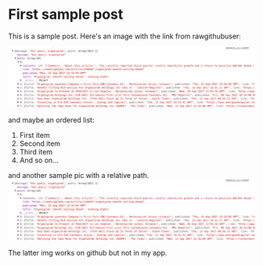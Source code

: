 # First sample post  

This is a sample post. Here's an image with the link from rawgithubuser:

![Sample Pic](https://raw.githubusercontent.com/smrkem/mattsmrke-blog/master/posts/images/logging-results-1.png)

and maybe an ordered list:  
1. First item
2. Second item
3. Third item
4. And so on...

and another sample pic with a relative path.
![Sample Pic](https://github.com/smrkem/mattsmrke-blog/blob/master/posts/images/logging-results-1.png)

The latter img works on github but not in my app.
